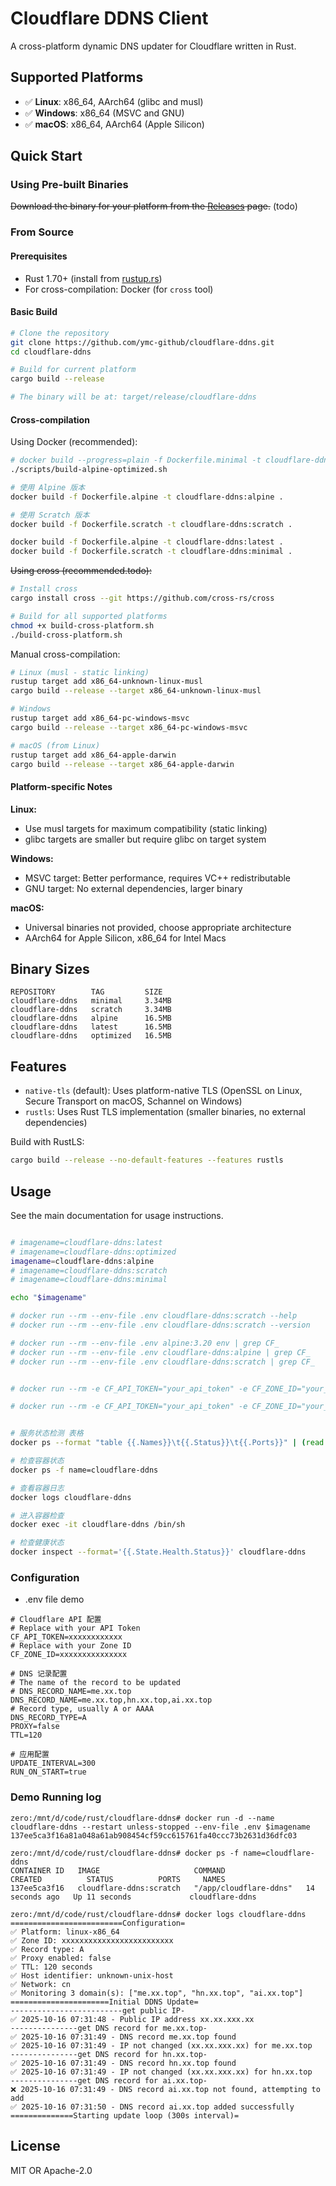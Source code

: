 # Cloudflare DDNS Client

A cross-platform dynamic DNS updater for Cloudflare written in Rust.

## Supported Platforms

- ✅ **Linux**: x86_64, AArch64 (glibc and musl)
- ✅ **Windows**: x86_64 (MSVC and GNU)
- ✅ **macOS**: x86_64, AArch64 (Apple Silicon)

## Quick Start

### Using Pre-built Binaries

~~Download the binary for your platform from the [Releases](https://github.com/ymc-github/cloudflare-ddns/releases) page.~~ (todo)

### From Source

#### Prerequisites

- Rust 1.70+ (install from [rustup.rs](https://rustup.rs/))
- For cross-compilation: Docker (for `cross` tool)

#### Basic Build

```bash
# Clone the repository
git clone https://github.com/ymc-github/cloudflare-ddns.git
cd cloudflare-ddns

# Build for current platform
cargo build --release

# The binary will be at: target/release/cloudflare-ddns
```
#### Cross-compilation

Using Docker (recommended):
```bash
# docker build --progress=plain -f Dockerfile.minimal -t cloudflare-ddns:optimized .
./scripts/build-alpine-optimized.sh

# 使用 Alpine 版本
docker build -f Dockerfile.alpine -t cloudflare-ddns:alpine .

# 使用 Scratch 版本
docker build -f Dockerfile.scratch -t cloudflare-ddns:scratch .

docker build -f Dockerfile.alpine -t cloudflare-ddns:latest .
docker build -f Dockerfile.scratch -t cloudflare-ddns:minimal .
```

~~Using cross (recommended.todo):~~
```bash
# Install cross
cargo install cross --git https://github.com/cross-rs/cross

# Build for all supported platforms
chmod +x build-cross-platform.sh
./build-cross-platform.sh
```

Manual cross-compilation:
```bash
# Linux (musl - static linking)
rustup target add x86_64-unknown-linux-musl
cargo build --release --target x86_64-unknown-linux-musl

# Windows
rustup target add x86_64-pc-windows-msvc
cargo build --release --target x86_64-pc-windows-msvc

# macOS (from Linux)
rustup target add x86_64-apple-darwin
cargo build --release --target x86_64-apple-darwin
```


#### Platform-specific Notes

**Linux:**
- Use musl targets for maximum compatibility (static linking)
- glibc targets are smaller but require glibc on target system

**Windows:**
- MSVC target: Better performance, requires VC++ redistributable
- GNU target: No external dependencies, larger binary

**macOS:**
- Universal binaries not provided, choose appropriate architecture
- AArch64 for Apple Silicon, x86_64 for Intel Macs

## Binary Sizes

```
REPOSITORY        TAG         SIZE
cloudflare-ddns   minimal     3.34MB
cloudflare-ddns   scratch     3.34MB
cloudflare-ddns   alpine      16.5MB
cloudflare-ddns   latest      16.5MB
cloudflare-ddns   optimized   16.5MB
```

## Features

- `native-tls` (default): Uses platform-native TLS (OpenSSL on Linux, Secure Transport on macOS, Schannel on Windows)
- `rustls`: Uses Rust TLS implementation (smaller binaries, no external dependencies)

Build with RustLS:
```bash
cargo build --release --no-default-features --features rustls
```

## Usage

See the main documentation for usage instructions.

```bash

# imagename=cloudflare-ddns:latest
# imagename=cloudflare-ddns:optimized
imagename=cloudflare-ddns:alpine
# imagename=cloudflare-ddns:scratch
# imagename=cloudflare-ddns:minimal

echo "$imagename"

# docker run --rm --env-file .env cloudflare-ddns:scratch --help
# docker run --rm --env-file .env cloudflare-ddns:scratch --version

# docker run --rm --env-file .env alpine:3.20 env | grep CF_
# docker run --rm --env-file .env cloudflare-ddns:alpine | grep CF_
# docker run --rm --env-file .env cloudflare-ddns:scratch | grep CF_


# docker run --rm -e CF_API_TOKEN="your_api_token" -e CF_ZONE_ID="your_zone_id" -e DNS_RECORD_NAME="example.com" --entrypoint="" cloudflare-ddns:optimized env

# docker run --rm -e CF_API_TOKEN="your_api_token" -e CF_ZONE_ID="your_zone_id" -e DNS_RECORD_NAME="example.com" cloudflare-ddns:optimized


# 服务状态检测 表格 
docker ps --format "table {{.Names}}\t{{.Status}}\t{{.Ports}}" | (read -r header; echo "$header"; sort -hk3 ) | head -n 10

# 检查容器状态
docker ps -f name=cloudflare-ddns

# 查看容器日志
docker logs cloudflare-ddns

# 进入容器检查
docker exec -it cloudflare-ddns /bin/sh

# 检查健康状态
docker inspect --format='{{.State.Health.Status}}' cloudflare-ddns
```

### Configuration
- .env file demo
```
# Cloudflare API 配置
# Replace with your API Token
CF_API_TOKEN=xxxxxxxxxxxx
# Replace with your Zone ID
CF_ZONE_ID=xxxxxxxxxxxxxxx

# DNS 记录配置
# The name of the record to be updated
# DNS_RECORD_NAME=me.xx.top
DNS_RECORD_NAME=me.xx.top,hn.xx.top,ai.xx.top
# Record type, usually A or AAAA
DNS_RECORD_TYPE=A
PROXY=false
TTL=120

# 应用配置
UPDATE_INTERVAL=300
RUN_ON_START=true
```

### Demo Running log
```
zero:/mnt/d/code/rust/cloudflare-ddns# docker run -d --name cloudflare-ddns --restart unless-stopped --env-file .env $imagename
137ee5ca3f16a81a048a61ab908454cf59cc615761fa40ccc73b2631d36dfc03

zero:/mnt/d/code/rust/cloudflare-ddns# docker ps -f name=cloudflare-ddns
CONTAINER ID   IMAGE                     COMMAND                  CREATED          STATUS          PORTS     NAMES
137ee5ca3f16   cloudflare-ddns:scratch   "/app/cloudflare-ddns"   14 seconds ago   Up 11 seconds             cloudflare-ddns

zero:/mnt/d/code/rust/cloudflare-ddns# docker logs cloudflare-ddns
=========================Configuration=
✅ Platform: linux-x86_64
✅ Zone ID: xxxxxxxxxxxxxxxxxxxxxxxxx
✅ Record type: A
✅ Proxy enabled: false
✅ TTL: 120 seconds
✅ Host identifier: unknown-unix-host
✅ Network: cn
✅ Monitoring 3 domain(s): ["me.xx.top", "hn.xx.top", "ai.xx.top"]
======================Initial DDNS Update=
-------------------------get public IP-
✅ 2025-10-16 07:31:48 - Public IP address xx.xx.xxx.xx
---------------get DNS record for me.xx.top-
✅ 2025-10-16 07:31:49 - DNS record me.xx.top found
✅ 2025-10-16 07:31:49 - IP not changed (xx.xx.xxx.xx) for me.xx.top
---------------get DNS record for hn.xx.top-
✅ 2025-10-16 07:31:49 - DNS record hn.xx.top found
✅ 2025-10-16 07:31:49 - IP not changed (xx.xx.xxx.xx) for hn.xx.top
---------------get DNS record for ai.xx.top-
❌ 2025-10-16 07:31:49 - DNS record ai.xx.top not found, attempting to add
✅ 2025-10-16 07:31:50 - DNS record ai.xx.top added successfully
==============Starting update loop (300s interval)=
```

## License

MIT OR Apache-2.0
